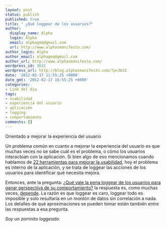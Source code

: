 ```yaml
---
layout: post
status: publish
published: true
title: " ¿Qué loggear de los usuarios?"
author:
  display_name: Alpha
  login: Alpha
  email: alphagma@gmail.com
  url: http://www.alphasmanifesto.com/
author_login: Alpha
author_email: alphagma@gmail.com
author_url: http://www.alphasmanifesto.com/
wordpress_id: 3631
wordpress_url: http://blog.alphasmanifesto.com/?p=3631
date: '2012-02-17 11:55:25 +0000'
date_gmt: '2012-02-17 16:55:25 +0000'
categories:
- Link del día
tags:
- usabilidad
- experiencia del usuario
- aplicación
- logging
- comportamiento
comments: []
---
```


Orientado a mejorar la experiencia del usuario


Un problema común en cuanto a mejorar la experiencia del usuario es que muchas veces no se sabe cuál es el problema, o cómo los usuarios interactúan con la aplicación. Si bien algo de eso mencionamos cuando hablamos de <a href="https://blog.alphasmanifesto.com/2012/02/14/22-herramientas-para-probar-usabilidad/">22 herramientas para mejorar la usabilidad</a>, hoy el problema es interno de la aplicación, y se trata de loggear las acciones de los usuarios para identificar qué necesita mejora.

Entonces, ante la pregunta: <a href="http://ux.stackexchange.com/questions/17026/which-users-actions-are-worth-logging-to-gain-better-perspective-on-their-behav"> ¿Qué vale la pena loggear de los usuarios para ganar perspectiva de su comportamiento?</a> la respuesta es, como muchas veces, <a href="http://ux.stackexchange.com/a/17029/8702">depende</a>. La razón es que loggear es caro, loggear todo es imposible y solo resultaría en un montón de datos sin correlación a nada. Los detalles de qué aproximaciones se pueden tomar están también entre las respuestas a esa pregunta.

_Soy un zorrinito loggeado._
